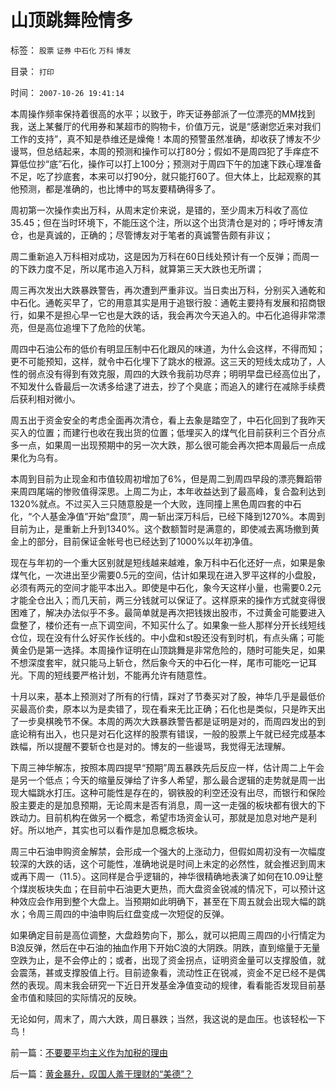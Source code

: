 # 山顶跳舞险情多

标签： `股票` `证券` `中石化` `万科` `博友` 

目录： `打印`

时间： `2007-10-26 19:41:14`

本周操作频率保持着很高的水平；以致于，昨天证券部派了一位漂亮的MM找到我，送上某餐厅的代用券和某超市的购物卡，价值万元，说是“感谢您近来对我们工作的支持”，真不知是恭维还是燥俺！本周的预警虽然准确，却收获了博友不少谩骂，但总结起来，本周的预测和操作可以打80分；假如不是周四犯了手痒症不算低位抄“底”石化，操作可以打上100分；预测对于周四下午的加速下跌心理准备不足，吃了抄底套，本来可以打90分，就只能打60了。但大体上，比起观察的其他预测，都是准确的，也比博中的骂友要精确得多了。

周初第一次操作卖出万科，从周末定价来说，是错的，至少周末万科收了高位35.45；但在当时环境下，不能压这个注，所以这个出货清仓是对的；呼吁博友清仓，也是真诚的，正确的；尽管博友对于笔者的真诚警告颇有非议；

周二重新追入万科相对成功，这是因为万科在60日线处预计有一个反弹；而周一的下跌力度不足，所以尾市追入万科，就算第三天大跌也无所谓；

周三再次发出大跌暴跌警告，再次遭到严重非议。当日卖出万科，分别买入通乾和中石化。通乾买早了，它的用意其实是用于追银行股：通乾主要持有发展和招商银行，如果不是担心早一它也是大跌的话，我会再次今天追入的。中石化追得非常漂亮，但是高位追埋下了危险的伏笔。

周四中石油公布的低价有明显压制中石化跟风的味道，为什么会这样，不得而知；更不可能预知，这样，就令中石化埋下了跳水的根源。这三天的短线太成功了，人性的弱点没有得到有效克服，周四的大跌令我前功尽弃；明明早盘已经高位出了，不知发什么昏最后一次诱多给逮了进去，抄了个臭底；而追入的建行在减除手续费后获利相对微小。

周五出于资金安全的考虑全面再次清仓，看上去象是踏空了，中石化回到了我昨天买入的位置；而建行也收在我出货的位置；低埋买入的煤气化目前获利三个百分点多一点，如果周一出现预期中的另一次大跌，那么很可能会再次把本周最后一点成果化为乌有。

本周到目前为止现金和市值较周初增加了6%，但是周二到周四早段的漂亮舞蹈带来周四尾端的惨败值得深思。上周二为止，本年收益达到了最高峰，复合盈利达到1320%就点。不过买入三只随意股是一个大败，连同撞上黑色周四套的中石化，“个人基金净值”开始“盘顶”，周一斩出深万科后，已经下降到1270%。本周到目前为止，是重新上升到1340%。这个数额暂时是满意的，即使减去离场撤到黄金上的部分，目前保证金帐号也已经达到了1000%以年初净值。

现在与年初的一个重大区别就是短线越来越难，象万科中石化还好一点，如果是象煤气化，一次进出至少需要0.5元的空间，估计如果现在进入罗平这样的小盘股，必须有两元的空间才能平本出入。即使是中石化，象今天这样小量，也需要0.2元才能全仓出入；而几天前，两三分钱就可以保证了。这样原来的操作方式就变得很困难了，解决办法似乎不多。最简单就是再次把钱拨出股市，不过黄金可能要进入盘整了，楼价还有一点下调空间，不知买什么了。如果象一些人那样分开长线短线仓位，现在没有什么好买作长线的。中小盘和st股还没有到时机，有点头痛；可能黄金仍是第一选择。本周操作证明在山顶跳舞是非常危险的，随时可能失足，如果不想深度套牢，就只能马上斩仓，然后象今天的中石化一样，尾市可能吃一记耳光。下周的短线要严格计划，不能再允许有随意性。

十月以来，基本上预测对了所有的行情，踩对了节奏买对了股，神华几乎是最低价买最高价卖，原本以为是卖错了，现在看来无比正确；石化也是类似，只是昨天出了一步臭棋晚节不保。本周的两次大跌暴跌警告都是证明是对的，而周四发出的到底论稍有出入，也只是对石化这样的股票有错误，一般的股票上午就已经完成基本跌幅，所以提醒不要斩仓也是对的。博友的一些谩骂，我觉得无法理解。

下周三神华解冻，按照本周四提早“预期”周五暴跌先后反应一样，估计周二上午会是另一个低点；今天的缩量反弹给了许多人希望，那么最合逻辑的走势就是周一出现大幅跳水打压。这种可能性是存在的，钢铁股的利空还没有出尽，而银行和保险股主要走的是加息预期，无论周末是否有消息，周一这一走强的板块都有很大的下跌动力。目前机构在做另一个概念，希望市场资金认可，那就是加息对地产是利好。所以地产，其实也可以看作是加息概念板块。

周三中石油申购资金解禁，会形成一个强大的上涨动力，但假如周初没有一次幅度较深的大跌的话，这个可能性，准确地说是时间上未定的必然性，就会推迟到周末或再下周一（11.5）。这同样是合乎逻辑的，神华很精确地表演了如何在10.09让整个煤炭板块失血；在目前中石油更大更热，而大盘资金锐减的情况下，可以预计这种效应会作用到整个大盘上。当预期如此明确下，甚至在下周五就会出现大幅的跳水；令周三周四的中油申购后红盘变成一次短促的反弹。

如果确定目前是高位调整，大盘趋势向下，那么，就可以把周三周四的小行情定为B浪反弹，然后在中石油的抽血作用下开始C浪的大阴跌。阴跌，直到缩量于无量空跌为止，是不会停止的；或者，出现了资金拐点，证明资金量可以支撑股值，就会震荡，甚或支撑股值上行。目前迹象看，流动性正在锐减，资金不足已经不是偶然的表现。周末我会研究一下近日开发基金净值变动的规律，看看能否发现目前基金市值和赎回的实际情况的反映。

无论如何，周末了，周六大跌，周日暴跌；当然，我这说的是血压。也该轻松一下鸟！



前一篇：[不要要平均主义作为加税的理由](../../../2007/10/26/不要要平均主义作为加税的理由.md)

后一篇：[黄金暴升，叹国人羞于理财的“美德”？](../../../2007/10/27/黄金暴升，叹国人羞于理财的“美德”？.md)